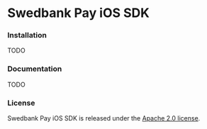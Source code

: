 # Swedbank Pay iOS SDK

### Installation

TODO

### Documentation

TODO

### License

Swedbank Pay iOS SDK is released under the [Apache 2.0 license](LICENSE).
